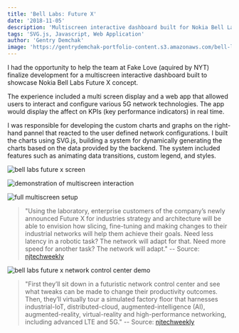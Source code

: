 ```yaml
---
title: 'Bell Labs: Future X'
date: '2018-11-05'
description: 'Multiscreen interactive dashboard built for Nokia Bell Labs'
tags: 'SVG.js, Javascript, Web Application'
author: 'Gentry Demchak'
image: 'https://gentrydemchak-portfolio-content.s3.amazonaws.com/bell-labs-future-x-screen.jpg'
---
```


I had the opportunity to help the team at Fake Love (aquired by NYT) finalize development for a multiscreen interactive dashboard built to showcase Nokia Bell Labs Future X concept.

The experience included a multi screen display and a web app that allowed users to interact and configure various 5G network technologies. The app would display the affect on KPIs (key performance indicators) in real time. 

I was responsible for developing the custom charts and graphs on the right-hand pannel that reacted to the user defined network configurations. I built the charts using SVG.js, building a system for dynamically generating the charts based on the data provided by the backend. The system included features such as animating data transitions, custom legend, and styles.

![bell labs future x screen](https://gentrydemchak-portfolio-content.s3.amazonaws.com/bell-labs-future-x-screen.jpg)

![demonstration of multiscreen interaction](https://gentrydemchak-portfolio-content.s3.amazonaws.com/future-x-demonstration.jpg)

![full multiscreen setup](https://gentrydemchak-portfolio-content.s3.amazonaws.com/future-x-screen.jpg)

> "Using the laboratory, enterprise customers of the company’s newly announced Future X for industries strategy and architecture will be able to envision how slicing, fine-tuning and making changes to their industrial networks will help them achieve their goals. Need less latency in a robotic task? The network will adapt for that. Need more speed for another task? The network will adapt."
-- Source: [njtechweekly](https://njtechweekly.com/at-bell-labs-in-murray-hill-the-future-of-industrial-automation-is-all-about-the-network/)

![bell labs future x network control center demo](https://gentrydemchak-portfolio-content.s3.amazonaws.com/Nokia-Bell-Labs-Slicing-the-Network.jpg)

> "First they’ll sit down in a futuristic network control center and see what tweaks can be made to change their productivity outcomes. Then, they’ll virtually tour a simulated factory floor that harnesses industrial-IoT, distributed-cloud, augmented-intelligence (AI), augmented-reality, virtual-reality and high-performance networking, including advanced LTE and 5G."
-- Source: [njtechweekly](https://njtechweekly.com/at-bell-labs-in-murray-hill-the-future-of-industrial-automation-is-all-about-the-network/)

